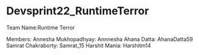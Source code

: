 # Devsprint22_RuntimeTerror

Team Name:Runtime Terror

Members:
Annesha Mukhopadhyay: Annnesha
Ahana Datta: AhanaDatta59
Samrat Chakraborty: Samrat_15
Harshit Mania: Harshitm14
